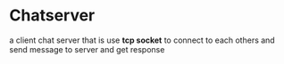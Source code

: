 # Chatserver
a client chat server that is use **tcp socket**  to  connect  to each others and send message to server and get response 
